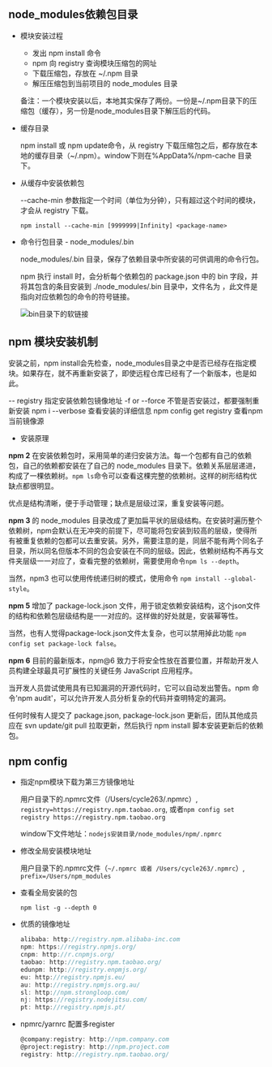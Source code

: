 ## node_modules依赖包目录

* 模块安装过程

  - 发出 npm install 命令
  - npm 向 registry 查询模块压缩包的网址
  - 下载压缩包，存放在 ~/.npm 目录
  - 解压压缩包到当前项目的 node_modules 目录  

  备注：一个模块安装以后，本地其实保存了两份。一份是~/.npm目录下的压缩包（缓存），另一份是node_modules目录下解压后的代码。  

* 缓存目录

  npm install 或 npm update命令，从 registry 下载压缩包之后，都存放在本地的缓存目录（~/.npm）。window下则在%AppData%/npm-cache 目录下。

* 从缓存中安装依赖包

  --cache-min 参数指定一个时间（单位为分钟），只有超过这个时间的模块，才会从 registry 下载。

  `npm install --cache-min [9999999|Infinity] <package-name>`

* 命令行包目录 - node_modules/.bin

  node_modules/.bin 目录，保存了依赖目录中所安装的可供调用的命令行包。

  npm 执行 install 时，会分析每个依赖包的 package.json 中的 bin 字段，并将其包含的条目安装到 ./node_modules/.bin 目录中，文件名为 <command>，此文件是指向对应依赖包的命令的符号链接。

  ![bin目录下的软链接](../images/bin.png)

## npm 模块安装机制

  安装之前，npm install会先检查，node_modules目录之中是否已经存在指定模块。如果存在，就不再重新安装了，即使远程仓库已经有了一个新版本，也是如此。

  -- registry   指定安装依赖包镜像地址
  -f or --force   不管是否安装过，都要强制重新安装
  npm i --verbose   查看安装的详细信息
  npm config get registry   查看npm当前镜像源

  * 安装原理

  **npm 2** 在安装依赖包时，采用简单的递归安装方法。每一个包都有自己的依赖包，自己的依赖都安装在了自己的 node_modules 目录下。依赖关系层层递进，构成了一棵依赖树。`npm ls`命令可以查看这棵完整的依赖树。这样的树形结构优缺点都很明显。

  优点是结构清晰，便于手动管理；缺点是层级过深，重复安装等问题。

  **npm 3** 的 node_modules 目录改成了更加扁平状的层级结构。在安装时遍历整个依赖树，npm会默认在无冲突的前提下，尽可能将包安装到较高的层级，使得所有被重复依赖的包都可以去重安装。另外，需要注意的是，同层不能有两个同名子目录，所以同名但版本不同的包会安装在不同的层级。因此，依赖树结构不再与文件夹层级一一对应了，查看完整的依赖树，需要使用命令`npm ls --depth`。

  当然，npm3 也可以使用传统递归树的模式，使用命令 `npm install --global-style`。

  **npm 5** 增加了 package-lock.json 文件，用于锁定依赖安装结构，这个json文件的结构和依赖包层级结构是一一对应的。这样做的好处就是，安装幂等性。

  当然，也有人觉得package-lock.json文件太复杂，也可以禁用掉此功能 `npm config set package-lock false`。

  **npm 6** 目前的最新版本，npm@6 致力于将安全性放在首要位置，并帮助开发人员构建全球最具可扩展性的关键任务 JavaScript 应用程序。

  当开发人员尝试使用具有已知漏洞的开源代码时，它可以自动发出警告。npm 命令'npm audit'，可以允许开发人员分析复杂的代码并查明特定的漏洞。

  任何时候有人提交了 package.json, package-lock.json 更新后，团队其他成员应在 svn update/git pull 拉取更新，然后执行 npm install 脚本安装更新后的依赖包。

## npm config

* 指定npm模块下载为第三方镜像地址

  用户目录下的.npmrc文件（/Users/cycle263/.npmrc）, `registry=https://registry.npm.taobao.org`, 或者`npm config set registry https://registry.npm.taobao.org`

  window下文件地址：`nodejs安装目录/node_modules/npm/.npmrc`

* 修改全局安装模块地址

  用户目录下的.npmrc文件（`~/.npmrc 或者 /Users/cycle263/.npmrc`）, `prefix=/Users/npm_modules`

* 查看全局安装的包

  `npm list -g --depth 0`

* 优质的镜像地址

  ```js
  alibaba: http://registry.npm.alibaba-inc.com
  npm: https://registry.npmjs.org/
  cnpm: http://r.cnpmjs.org/
  taobao: http://registry.npm.taobao.org/
  edunpm: http://registry.enpmjs.org/
  eu: http://registry.npmjs.eu/
  au: http://registry.npmjs.org.au/
  sl: http://npm.strongloop.com/
  nj: https://registry.nodejitsu.com/
  pt: http://registry.npmjs.pt/
  ```

* npmrc/yarnrc 配置多register

  ```js
  @company:registry: http://npm.company.com
  @project:registry: http://npm.project.com
  registry: http://registry.npm.taobao.org/
  ```